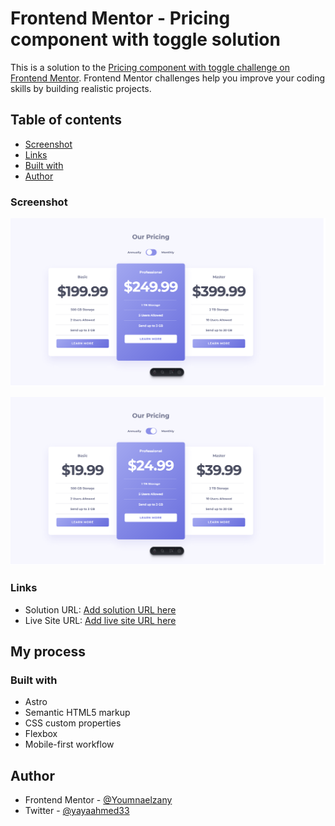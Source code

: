 # Frontend Mentor - Pricing component with toggle solution

This is a solution to the [Pricing component with toggle challenge on Frontend Mentor](https://www.frontendmentor.io/challenges/pricing-component-with-toggle-8vPwRMIC). Frontend Mentor challenges help you improve your coding skills by building realistic projects.

## Table of contents

- [Screenshot](#screenshot)
- [Links](#links)
- [Built with](#built-with)
- [Author](#author)

### Screenshot

![](./public/images/Screenshot%202024-04-29%20at%2022-34-35%20Frontend%20Mentor%20Pricing%20component%20with%20toggle.png)

![](./public/images/Screenshot%202024-04-29%20at%2022-34-48%20Frontend%20Mentor%20Pricing%20component%20with%20toggle.png)

### Links

- Solution URL: [Add solution URL here](https://your-solution-url.com)
- Live Site URL: [Add live site URL here](https://your-live-site-url.com)

## My process

### Built with

- Astro
- Semantic HTML5 markup
- CSS custom properties
- Flexbox
- Mobile-first workflow

## Author

- Frontend Mentor - [@Youmnaelzany](https://www.frontendmentor.io/profile/Youmnaelzany)
- Twitter - [@yayaahmed33](https://twitter.com/yayaahmed33)
